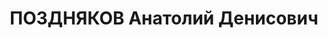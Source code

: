 ---
title: ПОЗДНЯКОВ Анатолий Денисович
description: народився 1895 р. і проживав у Харкові. Росіянин, з робітників, освіта
  початкова, у 1920-1937 рр. член ВКП(б). Уповноважений Комітету заготівель при РНК
  УРСР у Краснопільському р-ні. Заарештований 14 серпня 1937 р. як член терористичної
  організації правих та за шкідництво (статті 547, 548, 5411 КК УРСР) і військовою
  колегією Верховного Суду СРСР 7 грудня 1937 р. засуджений до розстрілу з конфіскацією
  особистого майна з негайним виконанням вироку згідно з постановою ЦВК СРСР від 1
  грудня 1934 р. Розстріляний 8 грудня 1937 р. у Харкові. Реабілітований 22 жовтня
  1957 р.
---